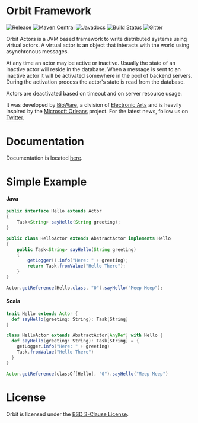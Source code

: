 Orbit Framework
=======
[![Release](https://img.shields.io/github/release/orbit/orbit.svg)](https://github.com/orbit/orbit/releases)
[![Maven Central](https://img.shields.io/maven-central/v/cloud.orbit/orbit-runtime.svg)](https://repo1.maven.org/maven2/com/ea/orbit/)
[![Javadocs](https://img.shields.io/maven-central/v/cloud.orbit/orbit-runtime.svg?label=Javadocs)](http://www.javadoc.io/doc/cloud.orbit/orbit-runtime)
[![Build Status](https://img.shields.io/travis/orbit/orbit.svg)](https://travis-ci.org/orbit/orbit)
[![Gitter](https://img.shields.io/badge/style-Join_Chat-ff69b4.svg?style=flat&label=gitter)](https://gitter.im/orbit/orbit?utm_source=badge&utm_medium=badge&utm_campaign=pr-badge)

Orbit Actors is a JVM based framework to write distributed systems using virtual actors.
A virtual actor is an object that interacts with the world using asynchronous messages.

At any time an actor may be active or inactive. Usually the state of an inactive actor will reside in the database.
When a message is sent to an inactive actor it will be activated somewhere in the pool of backend servers.
During the activation process the actor's state is read from the database.

Actors are deactivated based on timeout and on server resource usage.

It was developed by [BioWare](http://www.bioware.com), a division of [Electronic Arts](http://www.ea.com) and is heavily inspired by the [Microsoft Orleans](https://github.com/dotnet/Orleans) project. For the latest news, follow us on [Twitter](https://twitter.com/OrbitFramework).

Documentation
=======
Documentation is located [here](http://orbit.bioware.com/). <br />


Simple Example
=======
#### Java
```java
public interface Hello extends Actor
{
    Task<String> sayHello(String greeting);
}

public class HelloActor extends AbstractActor implements Hello
{
    public Task<String> sayHello(String greeting)
    {
        getLogger().info("Here: " + greeting);
        return Task.fromValue("Hello There");
    }
}

Actor.getReference(Hello.class, "0").sayHello("Meep Meep");
```

#### Scala
```scala
trait Hello extends Actor {
  def sayHello(greeting: String): Task[String]
}

class HelloActor extends AbstractActor[AnyRef] with Hello {
  def sayHello(greeting: String): Task[String] = {
    getLogger.info("Here: " + greeting)
    Task.fromValue("Hello There")
  }
}

Actor.getReference(classOf[Hello], "0").sayHello("Meep Meep")
```

License
=======
Orbit is licensed under the [BSD 3-Clause License](LICENSE).
